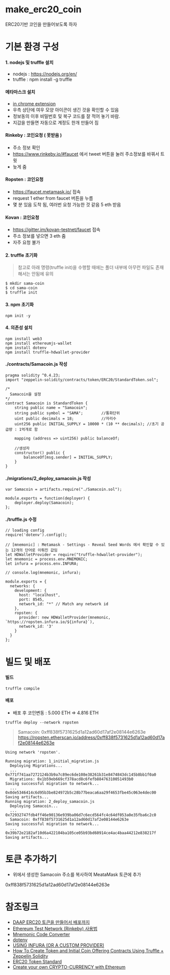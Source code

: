 # make_erc20_coin

ERC20기반 코인을 만들어보도록 하자

# 기본 환경 구성

#### 1. nodejs 및 truffle 설치

* nodejs : https://nodejs.org/en/
* truffle : npm install -g truffle

#### 메타마스크 설치

* [in chrome extension](https://chrome.google.com/webstore/detail/metamask/nkbihfbeogaeaoehlefnkodbefgpgknn/related)
* 우측 상단에 여우 모양 아이콘이 생긴 것을 확인할 수 있음
* 정보동의 이후 비밀번호 및 복구 코드를 잘 적어 놓기 바람.
* 지갑을 만들면 자동으로 계정도 한개 만들어 짐

#### Rinkeby : 코인요청 ( 못받음 )

* 주소 정보 확인
* https://www.rinkeby.io/#faucet 에서 tweet 버튼을 눌러 주소정보를 바꿔서 트윗
* 늦게 줌

#### Ropsten : 코인요청

* https://faucet.metamask.io/ 접속
* request 1 ether from faucet 버튼을 누름
* 몇 분 있음 도착 됨, 여러번 요청 가능한 것 같음 5 eth 받음

#### Kovan : 코인요청 

* https://gitter.im/kovan-testnet/faucet 접속
* 주소 정보를 넣으면 3 eth 줌
* 자주 요청 불가

#### 2. truffle 초기화

> 참고로 아래 명령(truffle init)을 수행할 때에는 폴더 내부에 아무런 파일도 존재해서는 안됨에 유의

```
$ mkdir sama-coin
$ cd sama-coin
$ truffle init
```

#### 3. npm 초기화

```
npm init -y
```

#### 4. 의존성 설치

```
npm install web3
npm install ethereumjs-wallet
npm install dotenv
npm install truffle-hdwallet-provider
```

#### ./contracts/Samacoin.js 작성

```
pragma solidity ^0.4.23;
import "zeppelin-solidity/contracts/token/ERC20/StandardToken.sol";

/*
  Samacoin을 설정
*/
contract Samacoin is StandardToken {
    string public name = "Samacoin"; 
    string public symbol = "SAMA";        //통화단위
    uint public decimals = 18;            //자리수
    uint256 public INITIAL_SUPPLY = 10000 * (10 ** decimals); //초기 공급량 : 1억개로 함 
 
    mapping (address => uint256) public balanceOf;

    //생성자
    constructor() public {
        balanceOf[msg.sender] = INITIAL_SUPPLY;
    }
}
```

#### ./migrations/2_deploy_samacoin.js 작성

```
var Samacoin = artifacts.require("./Samacoin.sol");
 
module.exports = function(deployer) {
    deployer.deploy(Samacoin);
};
```

#### ./truffle.js 수정

```
// loading config
require('dotenv').config();

// [mnemonic] : Metamask - Settings - Reveal Seed Words 에서 확인할 수 있는 12개의 단어로 이뤄진 값임
let HDWalletProvider = require("truffle-hdwallet-provider");
let mnemonic = process.env.MNEMONIC;
let infura = process.env.INFURA;

// console.log(mnemonic, infura);

module.exports = {
  networks: {
    development: {
      host: "localhost",
      port: 8545,
      network_id: "*" // Match any network id
    },
    ropsten: {
      provider: new HDWalletProvider(mnemonic, `https://ropsten.infura.io/${infura}`),
      network_id: '3'
    }
  }
};
```

# 빌드 및 배포

#### 빌드

`truffle compile`

#### 배포

* 배포 후 코인변동 : 5.000 ETH => 4.816 ETH

`truffle deploy --network ropsten`

> Samacoin: 0xff838f5731625d1a12ad60d17af2e08144e6263e
> https://ropsten.etherscan.io/address/0xff838f5731625d1a12ad60d17af2e08144e6263e


```
Using network 'ropsten'.

Running migration: 1_initial_migration.js
  Deploying Migrations...
  ... 0x771f741aa7272124b3b9a7c89ec6de108e38261b31e8474843dc145b8bb1f0a0
  Migrations: 0x1b59eb669cf378acd8c6fefb88476310051493b0
Saving successful migration to network...
  ... 0x0de5346414c6d95b3be824972b5c28b77beaca6aa29f4653fbe45c063e4dec00
Saving artifacts...
Running migration: 2_deploy_samacoin.js
  Deploying Samacoin...
  ... 0x72932747fdb4ff46e90136e939ba06d7c6ecd564fc4c64df053a0e35fba6c2c0
  Samacoin: 0xff838f5731625d1a12ad60d17af2e08144e6263e
Saving successful migration to network...
  ... 0x39b72e2182af10d6a422104ba105ce05b93bd60914ce4ac4baa44212e838217f
Saving artifacts...
```

# 토큰 추가하기

* 위에서 생성한 Samacoin 주소를 복사하여 MeataMask 토큰에 추가

0xff838f5731625d1a12ad60d17af2e08144e6263e

# 참조링크

* [DAAP ERC20 토큰을 만들어서 배포까지](http://javaexpert.tistory.com/926?category=697445)
* [Ethereum Test Network (Rinkeby) 사용법](https://medium.com/@hyundonk/ethereum-test-network-rinkeby-%EC%82%AC%EC%9A%A9%EB%B2%95-6631744f0aef)
* [Mnemonic Code Converter](https://iancoleman.io/bip39/#english)
* [dotenv](https://www.npmjs.com/package/dotenv)
* [USING INFURA (OR A CUSTOM PROVIDER)](https://truffleframework.com/tutorials/using-infura-custom-provider)
* [How To Create Token and Initial Coin Offering Contracts Using Truffle + Zeppelin Solidity](https://blog.zeppelin.solutions/how-to-create-token-and-initial-coin-offering-contracts-using-truffle-openzeppelin-1b7a5dae99b6)
* [ERC20 Token Standard](https://theethereum.wiki/w/index.php/ERC20_Token_Standard)
* [Create your own CRYPTO-CURRENCY with Ethereum](https://ethereum.org/token#the-coin)